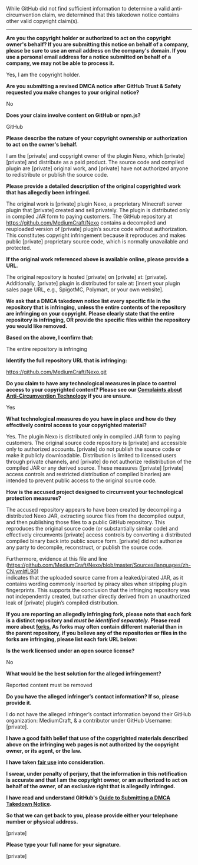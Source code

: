 While GitHub did not find sufficient information to determine a valid anti-circumvention claim, we determined that this takedown notice contains other valid copyright claim(s).

---

**Are you the copyright holder or authorized to act on the copyright owner's behalf? If you are submitting this notice on behalf of a company, please be sure to use an email address on the company's domain. If you use a personal email address for a notice submitted on behalf of a company, we may not be able to process it.**

Yes, I am the copyright holder.

**Are you submitting a revised DMCA notice after GitHub Trust & Safety requested you make changes to your original notice?**

No

**Does your claim involve content on GitHub or npm.js?**

GitHub

**Please describe the nature of your copyright ownership or authorization to act on the owner's behalf.**

I am the [private] and copyright owner of the plugin Nexo, which [private] [private] and distribute as a paid product. The source code and compiled plugin are [private] original work, and [private] have not authorized anyone to redistribute or publish the source code.

**Please provide a detailed description of the original copyrighted work that has allegedly been infringed.**

The original work is [private] plugin Nexo, a proprietary Minecraft server plugin that [private] created and sell privately. The plugin is distributed only in compiled JAR form to paying customers. The GitHub repository at https://github.com/MediumCraft/Nexo contains a decompiled and reuploaded version of [private] plugin’s source code without authorization. This constitutes copyright infringement because it reproduces and makes public [private] proprietary source code, which is normally unavailable and protected.

**If the original work referenced above is available online, please provide a URL.**

The original repository is hosted [private] on [private] at: [private].  
Additionally, [private] plugin is distributed for sale at: [insert your plugin sales page URL, e.g., SpigotMC, Polymart, or your own website].

**We ask that a DMCA takedown notice list every specific file in the repository that is infringing, unless the entire contents of the repository are infringing on your copyright. Please clearly state that the entire repository is infringing, OR provide the specific files within the repository you would like removed.**

**Based on the above, I confirm that:**

The entire repository is infringing

**Identify the full repository URL that is infringing:**

https://github.com/MediumCraft/Nexo.git

**Do you claim to have any technological measures in place to control access to your copyrighted content? Please see our <a href="https://docs.github.com/articles/guide-to-submitting-a-dmca-takedown-notice#complaints-about-anti-circumvention-technology">Complaints about Anti-Circumvention Technology</a> if you are unsure.**

Yes

**What technological measures do you have in place and how do they effectively control access to your copyrighted material?**

Yes. The plugin Nexo is distributed only in compiled JAR form to paying customers. The original source code repository is [private] and accessible only to authorized accounts. [private] do not publish the source code or make it publicly downloadable. Distribution is limited to licensed users through private channels, and [private] do not authorize redistribution of the compiled JAR or any derived source. These measures ([private] [private] access controls and restricted distribution of compiled binaries) are intended to prevent public access to the original source code.

**How is the accused project designed to circumvent your technological protection measures?**

The accused repository appears to have been created by decompiling a distributed Nexo JAR, extracting source files from the decompiled output, and then publishing those files to a public GitHub repository. This reproduces the original source code (or substantially similar code) and effectively circumvents [private] access controls by converting a distributed compiled binary back into public source form. [private] did not authorize any party to decompile, reconstruct, or publish the source code.

Furthermore, evidence at this file and line (https://github.com/MediumCraft/Nexo/blob/master/Sources/languages/zh-CN.yml#L90)  
indicates that the uploaded source came from a leaked/pirated JAR, as it contains wording commonly inserted by piracy sites when stripping plugin fingerprints. This supports the conclusion that the infringing repository was not independently created, but rather directly derived from an unauthorized leak of [private] plugin’s compiled distribution.

**If you are reporting an allegedly infringing fork, please note that each fork is a distinct repository and <i>must be identified separately</i>. Please read more about <a href="https://docs.github.com/articles/dmca-takedown-policy#b-what-about-forks-or-whats-a-fork">forks.</a> As forks may often contain different material than in the parent repository, if you believe any of the repositories or files in the forks are infringing, please list each fork URL below:**

**Is the work licensed under an open source license?**

No

**What would be the best solution for the alleged infringement?**

Reported content must be removed

**Do you have the alleged infringer’s contact information? If so, please provide it.**

I do not have the alleged infringer’s contact information beyond their GitHub organization: MediumCraft, & a contributor under GitHub Username: [private].

**I have a good faith belief that use of the copyrighted materials described above on the infringing web pages is not authorized by the copyright owner, or its agent, or the law.**

**I have taken <a href="https://www.lumendatabase.org/topics/22">fair use</a> into consideration.**

**I swear, under penalty of perjury, that the information in this notification is accurate and that I am the copyright owner, or am authorized to act on behalf of the owner, of an exclusive right that is allegedly infringed.**

**I have read and understand GitHub's <a href="https://docs.github.com/articles/guide-to-submitting-a-dmca-takedown-notice/">Guide to Submitting a DMCA Takedown Notice</a>.**

**So that we can get back to you, please provide either your telephone number or physical address.**

[private]

**Please type your full name for your signature.**

[private]
